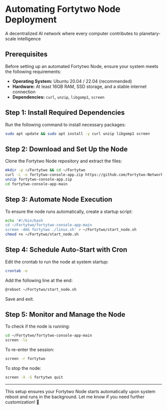 # **Automating Fortytwo Node Deployment**
A decentralized AI network where every computer contributes to planetary-scale intelligence
## **Prerequisites**
Before setting up an automated Fortytwo Node, ensure your system meets the following requirements:
- **Operating System:** Ubuntu 20.04 / 22.04 (recommended)
- **Hardware:** At least 16GB RAM, SSD storage, and a stable internet connection
- **Dependencies:** `curl`, `unzip`, `libgomp1`, `screen`

## **Step 1: Install Required Dependencies**
Run the following command to install necessary packages:
```bash
sudo apt update && sudo apt install -y curl unzip libgomp1 screen
```

## **Step 2: Download and Set Up the Node**
Clone the Fortytwo Node repository and extract the files:
```bash
mkdir -p ~/Fortytwo && cd ~/Fortytwo
curl -L -o fortytwo-console-app.zip https://github.com/Fortytwo-Network/fortytwo-console-app/archive/refs/heads/main.zip
unzip fortytwo-console-app.zip
cd fortytwo-console-app-main
```

## **Step 3: Automate Node Execution**
To ensure the node runs automatically, create a startup script:
```bash
echo '#!/bin/bash
cd ~/Fortytwo/fortytwo-console-app-main
screen -dmS fortytwo ./linux.sh' > ~/Fortytwo/start_node.sh
chmod +x ~/Fortytwo/start_node.sh
```

## **Step 4: Schedule Auto-Start with Cron**
Edit the crontab to run the node at system startup:
```bash
crontab -e
```
Add the following line at the end:
```bash
@reboot ~/Fortytwo/start_node.sh
```
Save and exit.

## **Step 5: Monitor and Manage the Node**
To check if the node is running:
```bash
cd ~/Fortytwo/fortytwo-console-app-main
screen -ls
```
To re-enter the session:
```bash
screen -r fortytwo
```
To stop the node:
```bash
screen -X -S fortytwo quit
```

---

This setup ensures your Fortytwo Node starts automatically upon system reboot and runs in the background. Let me know if you need further customization! 🚀
